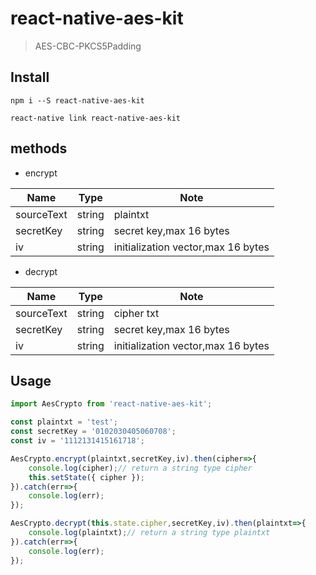 # react-native-aes-kit

> AES-CBC-PKCS5Padding

## Install 

```
npm i --S react-native-aes-kit

react-native link react-native-aes-kit
```


## methods
* encrypt

| Name                    | Type  | Note
| ----------------------- |:-------:| -------
| sourceText     | string      |  plaintxt
| secretKey     | string     | secret key,max 16 bytes
| iv      | string     | initialization vector,max 16 bytes

* decrypt

| Name                    | Type  | Note
| ----------------------- |:-------:| -------
| sourceText     | string      |  cipher txt
| secretKey     | string     | secret key,max 16 bytes
| iv      | string     | initialization vector,max 16 bytes


## Usage 

```js
import AesCrypto from 'react-native-aes-kit';

const plaintxt = 'test';
const secretKey = '0102030405060708';
const iv = '1112131415161718';

AesCrypto.encrypt(plaintxt,secretKey,iv).then(cipher=>{
    console.log(cipher);// return a string type cipher
    this.setState({ cipher });
}).catch(err=>{
    console.log(err);
});

AesCrypto.decrypt(this.state.cipher,secretKey,iv).then(plaintxt=>{
    console.log(plaintxt);// return a string type plaintxt
}).catch(err=>{
    console.log(err);
});
```
